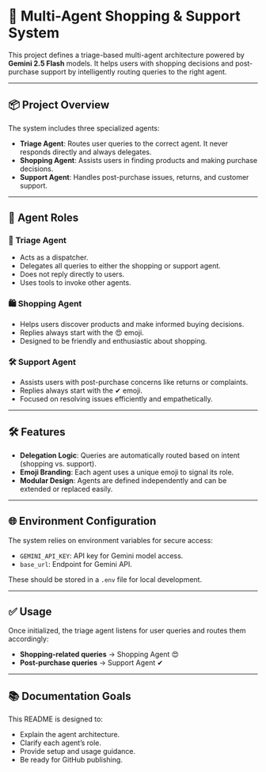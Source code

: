 # 🧠 Multi-Agent Shopping & Support System  

This project defines a triage-based multi-agent architecture powered by **Gemini 2.5 Flash** models. It helps users with shopping decisions and post-purchase support by intelligently routing queries to the right agent.

---

## 📦 Project Overview  

The system includes three specialized agents:

- **Triage Agent**: Routes user queries to the correct agent. It never responds directly and always delegates.
- **Shopping Agent**: Assists users in finding products and making purchase decisions.
- **Support Agent**: Handles post-purchase issues, returns, and customer support.

---

## 🧩 Agent Roles

### 🔁 Triage Agent

- Acts as a dispatcher.
- Delegates all queries to either the shopping or support agent.
- Does not reply directly to users.
- Uses tools to invoke other agents.

### 🛍️ Shopping Agent

- Helps users discover products and make informed buying decisions.
- Replies always start with the 😍 emoji.
- Designed to be friendly and enthusiastic about shopping.

### 🛠️ Support Agent

- Assists users with post-purchase concerns like returns or complaints.
- Replies always start with the ✔ emoji.
- Focused on resolving issues efficiently and empathetically.

---

## 🛠 Features

- **Delegation Logic**: Queries are automatically routed based on intent (shopping vs. support).
- **Emoji Branding**: Each agent uses a unique emoji to signal its role.
- **Modular Design**: Agents are defined independently and can be extended or replaced easily.

---

## 🌐 Environment Configuration

The system relies on environment variables for secure access:

- `GEMINI_API_KEY`: API key for Gemini model access.
- `base_url`: Endpoint for Gemini API.

These should be stored in a `.env` file for local development.

---

## ✅ Usage

Once initialized, the triage agent listens for user queries and routes them accordingly:

- **Shopping-related queries** → Shopping Agent 😍  
- **Post-purchase queries** → Support Agent ✔

---

## 📚 Documentation Goals

This README is designed to:

- Explain the agent architecture.
- Clarify each agent’s role.
- Provide setup and usage guidance.
- Be ready for GitHub publishing.



